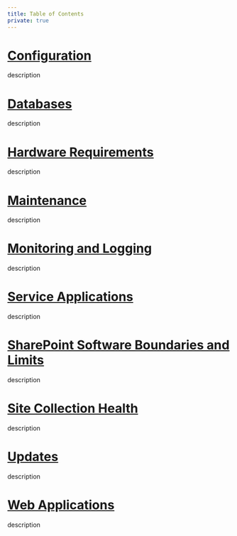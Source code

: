 ```yaml
---
title: Table of Contents
private: true
---
```


# [Configuration](configuration.md)
description
# [Databases](databases.md)
description
# [Hardware Requirements](hardware-requirements.md)
description
# [Maintenance](maintenance.md)
description
# [Monitoring and Logging](monitoring-and-logging.md)
description
# [Service Applications](service-applications.md)
description
# [SharePoint Software Boundaries and Limits](sharepoint-software-boundaries-and-limits.md)
description
# [Site Collection Health](site-collection-health.md)
description
# [Updates](updates.md)
description
# [Web Applications](web-applications.md)
description